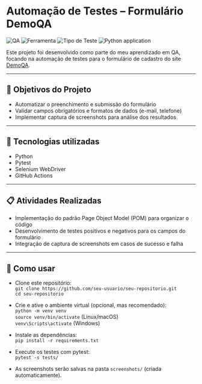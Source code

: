 # Automação de Testes – Formulário DemoQA

![QA](https://img.shields.io/badge/Testes-Automação-blue)
![Ferramenta](https://img.shields.io/badge/Selenium-Python-green)
![Tipo de Teste](https://img.shields.io/badge/Testes-Funcional-lightgrey)
![Python application](https://github.com/celiapaivab/qa-formulario-selenium-demoqa/actions/workflows/python-app.yml/badge.svg?branch=main)


Este projeto foi desenvolvido como parte do meu aprendizado em QA, focando na automação de testes para o formulário de cadastro do site [DemoQA](https://demoqa.com/automation-practice-form).

---

## 📌 Objetivos do Projeto

- Automatizar o preenchimento e submissão do formulário  
- Validar campos obrigatórios e formatos de dados (e-mail, telefone)  
- Implementar captura de screenshots para análise dos resultados

---

## 🔧 Tecnologias utilizadas

- Python
- Pytest
- Selenium WebDriver
- GitHub Actions

---

## 📋 Atividades Realizadas

- Implementação do padrão Page Object Model (POM) para organizar o código  
- Desenvolvimento de testes positivos e negativos para os campos do formulário  
- Integração de captura de screenshots em casos de sucesso e falha


---

## 🚀 Como usar

- Clone este repositório:  
  `git clone https://github.com/seu-usuario/seu-repositorio.git`  
  `cd seu-repositorio`

- Crie e ative o ambiente virtual (opcional, mas recomendado):  
  `python -m venv venv`  
  `source venv/bin/activate`  (Linux/macOS)  
  `venv\Scripts\activate`  (Windows)

- Instale as dependências:  
  `pip install -r requirements.txt`

- Execute os testes com pytest:  
  `pytest -s tests/`

- As screenshots serão salvas na pasta `screenshots/` (criada automaticamente).
